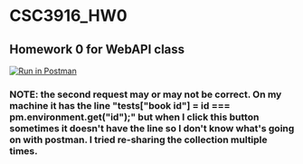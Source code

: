 # CSC3916_HW0
## Homework 0 for WebAPI class
[![Run in Postman](https://run.pstmn.io/button.svg)](https://app.getpostman.com/run-collection/fc52ef8ececd8329ac37)
### NOTE: the second request may or may not be correct. On my machine it has the line "tests["book id"] = id === pm.environment.get("id");" but when I click this button sometimes it doesn't have the line so I don't know what's going on with postman. I tried re-sharing the collection multiple times.

